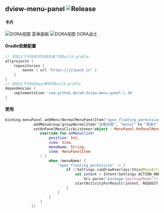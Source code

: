 dview-menu-panel
![Release](https://jitpack.io/v/dora4/dview-menu-panel.svg)
--------------------------------

#### 卡片

![DORA视图 菜单面板](https://github.com/user-attachments/assets/ddd6d8fa-cbf8-4c05-9b65-4fe940774a2c)
![DORA视图 DORA战士](https://github.com/user-attachments/assets/9233a84c-422a-408a-b812-acc2bb95ec4d)

#### Gradle依赖配置

```groovy
// 添加以下代码到项目根目录下的build.gradle
allprojects {
    repositories {
        maven { url "https://jitpack.io" }
    }
}
// 添加以下代码到app模块的build.gradle
dependencies {
    implementation 'com.github.dora4:dview-menu-panel:1.38'
}
```

#### 使用

```kotlin
binding.menuPanel.addMenu(NormalMenuPanelItem("open_floating_permission", "打开悬浮窗权限"))
			.addMenuGroup(groupNormalItem("这是标题", "menu1" to "菜单1", "menu2" to "菜单2"))
			.setOnPanelMenuClickListener(object : MenuPanel.OnPanelMenuClickListener {
				override fun onMenuClick(
					position: Int,
					view: View,
					menuName: String,
					item: MenuPanelItem
				) {
					when (menuName) {
						"open_floating_permission" -> {
							if (!Settings.canDrawOverlays(this@MainActivity)) {
								val intent = Intent(Settings.ACTION_MANAGE_OVERLAY_PERMISSION,
									Uri.parse("package:$packageName"))
								startActivityForResult(intent, REQUEST_OVERLAY_PERMISSION)
							}
						}
					}
				}
			})
```
